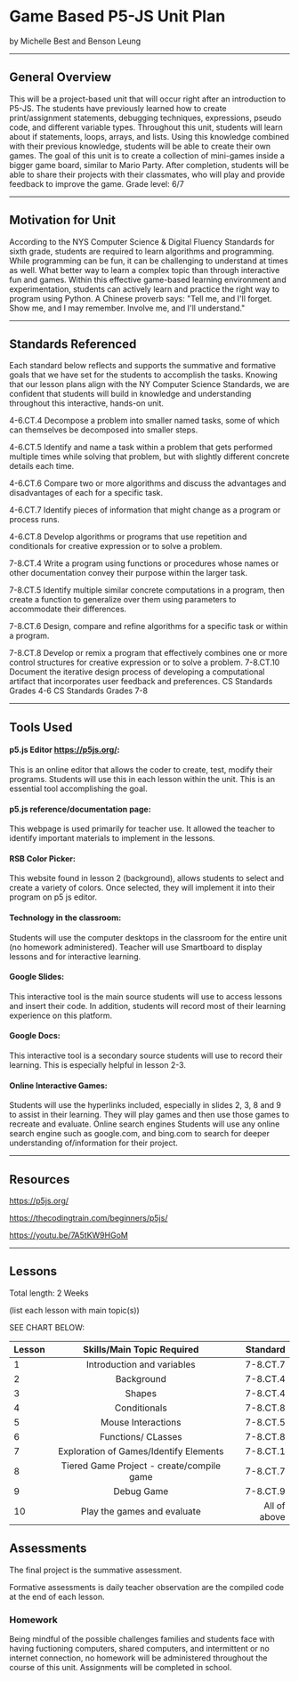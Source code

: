 # Game Based P5-JS Unit Plan
by Michelle Best and Benson Leung

-----

## General Overview
This will be a project-based unit that will occur right after an introduction to P5-JS.  The students have previously learned how to create print/assignment statements, debugging techniques, expressions, pseudo code, and different variable types.  Throughout this unit, students will learn about if statements, loops, arrays, and lists.  Using this knowledge combined with their previous knowledge, students will be able to create their own games.  The goal of this unit is to create a collection of mini-games inside a bigger game board, similar to Mario Party.  After completion, students will be able to share their projects with their classmates, who will play and provide feedback to improve the game.
Grade level: 6/7

---

## Motivation for Unit
According to the NYS Computer Science & Digital Fluency Standards for sixth grade, students are required to learn algorithms and programming. While programming can be fun, it can be challenging to understand at times as well. What better way to learn a complex topic than through interactive fun and games. Within this effective game-based learning environment and experimentation, students can actively learn and practice the right way to program using Python.
A Chinese proverb says: "Tell me, and I'll forget. Show me, and I may remember. Involve me, and I'll understand."

---

## Standards Referenced

Each standard below reflects and supports the summative and formative goals that we have set for the students to accomplish the tasks. Knowing that our lesson plans align with the NY Computer Science Standards, we are confident that students will build in knowledge and understanding throughout this interactive, hands-on unit. 

4-6.CT.4 Decompose a problem into smaller named tasks, some of which can themselves be decomposed into smaller steps.

4-6.CT.5 Identify and name a task within a problem that gets performed multiple times while solving that problem, but with slightly different concrete details each time.

4-6.CT.6 Compare two or more algorithms and discuss the advantages and disadvantages of each for a specific task.

4-6.CT.7 Identify pieces of information that might change as a program or process runs.

4-6.CT.8 Develop algorithms or programs that use repetition and conditionals for creative expression or to solve a problem.


7-8.CT.4 Write a program using functions or procedures whose names or other documentation convey their purpose within the larger task.

7-8.CT.5 Identify multiple similar concrete computations in a program, then create a function to generalize over them using parameters to accommodate their differences.

7-8.CT.6 Design, compare and refine algorithms for a specific task or within a program.

7-8.CT.8 Develop or remix a program that effectively combines one or more control structures for creative expression or to solve a problem.
7-8.CT.10 Document the iterative design process of developing a computational artifact that incorporates user feedback and preferences.
CS Standards Grades 4-6     CS Standards Grades 7-8 


---

## Tools Used


#### p5.js Editor https://p5js.org/:
This is an online editor that allows the coder to create, test, modify their programs. Students will use this in each lesson within the unit. This is an essential tool accomplishing the goal. 

#### p5.js reference/documentation page: 
This webpage is used primarily for teacher use. It allowed the teacher to identify important materials to implement in the lessons.
#### RSB Color Picker: 
This website found in lesson 2 (background), allows students to select and create a variety of colors. Once selected, they will implement it into their program on p5 js editor.
#### Technology in the classroom:
Students will use the computer desktops in the classroom for the entire unit (no homework administered). Teacher will use Smartboard to display lessons and for interactive learning.  
#### Google Slides:
This interactive tool is the main source students will use to access lessons and insert their code. In addition, students will record most of their learning experience on this platform. 
#### Google Docs: 
This interactive tool is a secondary source students will use to record  their learning. This is especially helpful in lesson 2-3.  
#### Online Interactive Games:
Students will use the hyperlinks included, especially in slides 2, 3, 8 and 9 to assist in their learning. They will play games and then use those games to recreate and evaluate. 
Online search engines
Students will use any online search engine such as google.com, and bing.com to search for deeper understanding of/information for their project. 



---

## Resources
https://p5js.org/

https://thecodingtrain.com/beginners/p5js/

https://youtu.be/7A5tKW9HGoM

---

## Lessons
Total length: 2 Weeks

(list each lesson with main topic(s))

SEE CHART BELOW:



| Lesson      | Skills/Main Topic Required               | Standard
| :---                |    :----:   |          ---:         
| 1           | Introduction and variables        |7-8.CT.7    
| 2           | Background               | 7-8.CT.4
| 3           | Shapes                       |   7-8.CT.4
| 4           | Conditionals             |      7-8.CT.8  
| 5           | Mouse Interactions             |   7-8.CT.5    
| 6           | Functions/ CLasses |   7-8.CT.8       
| 7           | Exploration of Games/Identify Elements | 7-8.CT.1  
| 8           | Tiered Game Project - create/compile game | 7-8.CT.7 
| 9           | Debug Game |7-8.CT.9
| 10          | Play the games and evaluate | All of above


## Assessments
The final project is the summative assessment.

Formative assessments is daily teacher observation are the compiled code at the end of each lesson.


### Homework 
Being mindful of the possible challenges families and students face with having fuctioning computers, shared computers, and intermittent or no internet connection, no homework will be administered throughout the course of this unit. Assignments will be completed in school. 